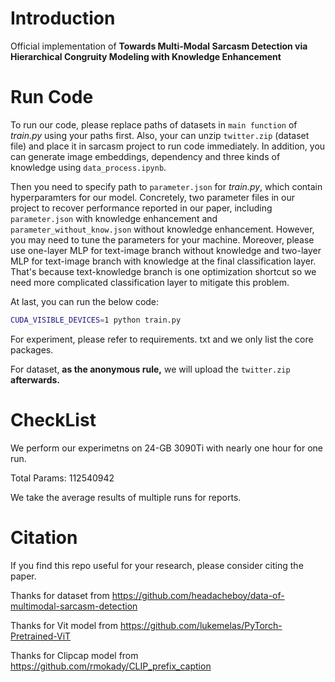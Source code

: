 # Introduction

Official implementation of **Towards Multi-Modal Sarcasm Detection via Hierarchical Congruity Modeling with Knowledge Enhancement**

# Run Code

To run our code, please replace paths of datasets in `main function` of *train.py* using your paths first. Also, your can unzip `twitter.zip` (dataset file)  and place it in sarcasm project to run code immediately. In addition, you can generate image embeddings, dependency and three kinds of knowledge using `data_process.ipynb`.

Then you need to specify path to `parameter.json` for *train.py*,  which contain hyperparamters for our model.  Concretely, two parameter files in our project to recover performance reported in our paper, including `parameter.json` with knowledge enhancement and `parameter_without_know.json` without knowledge enhancement.  However, you may need to tune the parameters for your machine.  Moreover,  please use one-layer MLP for text-image branch without knowledge and  two-layer MLP for text-image branch with knowledge at the final classification layer. That's because text-knowledge branch is one optimization shortcut so we need more complicated classification layer to mitigate this problem.

At last,  you can run the below code:

```bash
CUDA_VISIBLE_DEVICES=1 python train.py
```



For experiment, please refer to requirements. txt and we only list the core packages.

For dataset,  **as the anonymous rule,** we will upload the `twitter.zip`  **afterwards.**

# CheckList 

We perform our experimetns on 24-GB 3090Ti with nearly one hour for one run.

Total Params: 112540942

We take the average results of  multiple runs for reports.

# Citation

If you find this repo useful for your research, please consider citing the paper.

Thanks for dataset from https://github.com/headacheboy/data-of-multimodal-sarcasm-detection

Thanks for Vit model from https://github.com/lukemelas/PyTorch-Pretrained-ViT

Thanks for Clipcap model from https://github.com/rmokady/CLIP_prefix_caption

